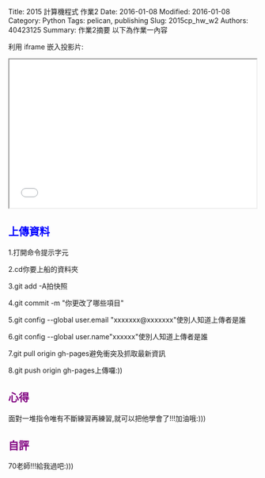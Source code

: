 Title: 2015 計算機程式 作業2
Date:  2016-01-08
Modified:  2016-01-08
Category: Python
Tags: pelican, publishing
Slug: 2015cp_hw_w2
Authors: 40423125
Summary: 作業2摘要
以下為作業一內容

利用 iframe 嵌入投影片:

<iframe src="simplest.html" width="500" height="300"></iframe>

<font color=blue>上傳資料</font>
-----------------------------------------------

1.打開命令提示字元

2.cd你要上船的資料夾

3.git add -A拍快照

4.git commit -m "你更改了哪些項目"

5.git config --global user.email "xxxxxxx@xxxxxxx"使別人知道上傳者是誰

6.git config --global user.name"xxxxxx"使別人知道上傳者是誰

7.git pull origin gh-pages避免衝突及抓取最新資訊

8.git push origin gh-pages上傳囉:))



                                
<font color=purple>心得</font>
--------------------------------------
面對一堆指令唯有不斷練習再練習,就可以把他學會了!!!加油哦:)))

                                
                                    
<font color=purple>自評</font>
---------------------------------

70老師!!!給我過吧:)))
                                    

                                                










